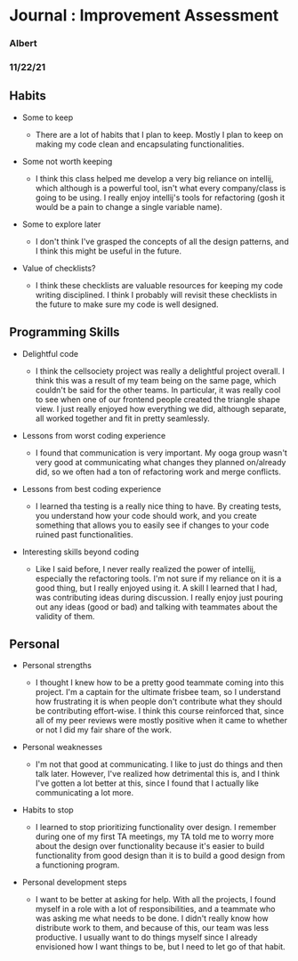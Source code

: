 # Journal : Improvement Assessment
### Albert
### 11/22/21


## Habits

* Some to keep
  * There are a lot of habits that I plan to keep. Mostly I plan to keep on making my code clean and
  encapsulating functionalities. 

* Some not worth keeping
  * I think this class helped me develop a very big reliance on intellij, which although is a powerful 
  tool, isn't what every company/class is going to be using. I really enjoy intellij's tools for 
  refactoring (gosh it would be a pain to change a single variable name).

* Some to explore later
  * I don't think I've grasped the concepts of all the design patterns, and I think this might be useful
  in the future.

* Value of checklists?
  * I think these checklists are valuable resources for keeping my code writing disciplined. I think 
  I probably will revisit these checklists in the future to make sure my code is well designed.


## Programming Skills

* Delightful code
  * I think the cellsociety project was really a delightful project overall. I think this was a result of my team
  being on the same page, which couldn't be said for the other teams. In particular, it was really cool to see
  when one of our frontend people created the triangle shape view. I just really enjoyed how everything
  we did, although separate, all worked together and fit in pretty seamlessly.

* Lessons from worst coding experience
  * I found that communication is very important. My ooga group wasn't very good at communicating 
  what changes they planned on/already did, so we often had a ton of refactoring work and merge
  conflicts. 

* Lessons from best coding experience
  * I learned tha testing is a really nice thing to have. By creating tests, you understand how your
  code should work, and you create something that allows you to easily see if changes to your code
  ruined past functionalities.

* Interesting skills beyond coding
  * Like I said before, I never really realized the power of intellij, especially the refactoring tools.
  I'm not sure if my reliance on it is a good thing, but I really enjoyed using it. A skill I
  learned that I had, was contributing ideas during discussion. I really enjoy just pouring out 
  any ideas (good or bad) and talking with teammates about the validity of them.


## Personal

* Personal strengths
  * I thought I knew how to be a pretty good teammate coming into this project. I'm a captain for the
  ultimate frisbee team, so I understand how frustrating it is when people don't contribute what they
  should be contributing effort-wise. I think this course reinforced that, since all of my peer reviews
  were mostly positive when it came to whether or not I did my fair share of the work.

* Personal weaknesses
  * I'm not that good at communicating. I like to just do things and then talk later. However, I've
  realized how detrimental this is, and I think I've gotten a lot better at this, since I found that
  I actually like communicating a lot more.

* Habits to stop
  * I learned to stop prioritizing functionality over design. I remember during one of my first TA 
  meetings, my TA told me to worry more about the design over functionality because it's easier to 
  build functionality from good design than it is to build a good design from a functioning program.

* Personal development steps
  * I want to be better at asking for help. With all the projects, I found myself in a role with 
  a lot of responsibilities, and a teammate who was asking me what needs to be done. I didn't really
  know how distribute work to them, and because of this, our team was less productive. I usually want
  to do things myself since I already envisioned how I want things to be, but I need to let go of that
  habit.
